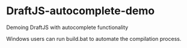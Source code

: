 # DraftJS-autocomplete-demo
Demoing DraftJS with autocomplete functionality

Windows users can run build.bat to automate the compilation process.
